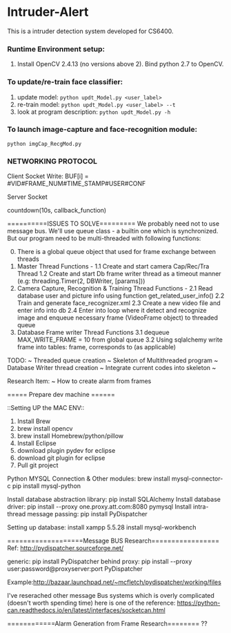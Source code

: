 # Intruder-Alert
This is a intruder detection system developed for CS6400.

### **Runtime Environment** setup:
1. Install OpenCV 2.4.13 (no versions above 2). Bind python 2.7 to OpenCV.




### To update/re-train face classifier:
1. update model:
`python updt_Model.py <user_label>` 				
2. re-train model:
`python updt_Model.py <user_label> --t` 			
3. look at program description:
`python updt_Model.py -h`

### To launch image-capture and face-recognition module:
`python imgCap_RecgMod.py`



### NETWORKING PROTOCOL
Client Socket Write: BUF[i] = \#VID\#FRAME_NUM\#TIME_STAMP\#USER\#CONF


Server Socket

countdown(10s, callback_function)





==========ISSUES TO SOLVE=========
We probably need not to use message bus. We'll use queue class - a builtin one which is synchronized. 
But our program need to be multi-threaded with following functions:

0. There is a global queue object that used for frame exchange between threads
1. Master Thread
	Functions -
	1.1 Create and start camera Cap/Rec/Tra Thread
	1.2 Create and start Db frame writer thread as a timeout manner  (e.g: threading.Timer(2, DBWriter, [params]))
2. Camera Capture, Recognition & Training Thread
	Functions - 
	2.1 Read database user and picture info using function get_related_user_info() 
	2.2 Train and generate face_recognizer.xml
	2.3 Create a new video file and enter info into db
	2.4 Enter into loop where it detect and recognize image and enqueue necessary frame (VideoFrame object) to threaded queue
3. Database Frame writer Thread
	Functions
	3.1 dequeue MAX_WRITE_FRAME = 10 from global queue
	3.2 Using sqlalchemy write frame into tables: frame, corresponds to (as applicable)

TODO:
~ Threaded queue creation
~ Skeleton of Multithreaded program
~ Database Writer thread creation
~ Integrate current codes into skeleton
~ 

Research Item:
~ How to create alarm from frames

	
===== Prepare dev machine ======

::Setting UP the MAC ENV::

1. Install Brew
2. brew install opencv
3. brew install Homebrew/python/pillow
4. Install Eclipse
5. download plugin pydev for eclipse
6. download git plugin for eclipse
7. Pull git project 

Python MYSQL Connection & Other modules:
brew install mysql-connector-c
pip install mysql-python

Install database abstraction library: pip install SQLAlchemy
Install database driver: pip install --proxy one.proxy.att.com:8080 pymysql 
Install intra-thread message passing: pip install PyDispatcher

Setting up database:
install xampp 5.5.28
install mysql-workbench


===================Message BUS Research=================
Ref: http://pydispatcher.sourceforge.net/

generic: 
pip install PyDispatcher
behind proxy: pip install --proxy user:password@proxyserver:port PyDispatcher

Example:http://bazaar.launchpad.net/~mcfletch/pydispatcher/working/files

I've reserached other message Bus systems which is overly complicated (doesn't worth spending time)
here is one of the reference: https://python-can.readthedocs.io/en/latest/interfaces/socketcan.html

============Alarm Generation from Frame Research========
??